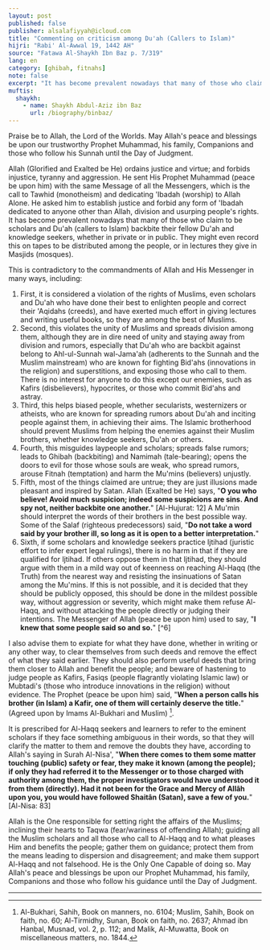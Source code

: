 ```yaml
---
layout: post
published: false
publisher: alsalafiyyah@icloud.com
title: "Commenting on criticism among Du'ah (Callers to Islam)"
hijri: "Rabi' Al-Awwal 19, 1442 AH"
source: "Fatawa Al-Shaykh Ibn Baz p. 7/319"
lang: en
category: [ghibah, fitnahs]
note: false
excerpt: "It has become prevalent nowadays that many of those who claim to be scholars and Du'ah (callers to Islam) backbite their fellow Du'ah and knowledge seekers, whether in private or in public. They might even record this on tapes to be distributed among the people, or in lectures they give in Masjids (mosques)."
muftis:
  shaykh: 
    - name: Shaykh Abdul-Aziz ibn Baz
      url: /biography/binbaz/
---
```


Praise be to Allah, the Lord of the Worlds. May Allah's peace and blessings be upon our trustworthy Prophet Muhammad, his family, Companions and those who follow his Sunnah until the Day of Judgment.

Allah (Glorified and Exalted be He) ordains justice and virtue; and forbids injustice, tyranny and aggression. He sent His Prophet Muhammad (peace be upon him) with the same Message of all the Messengers, which is the call to Tawhid (monotheism) and dedicating 'Ibadah (worship) to Allah Alone. He asked him to establish justice and forbid any form of 'Ibadah dedicated to anyone other than Allah, division and usurping people's rights. It has become prevalent nowadays that many of those who claim to be scholars and Du'ah (callers to Islam) backbite their fellow Du'ah and knowledge seekers, whether in private or in public. They might even record this on tapes to be distributed among the people, or in lectures they give in Masjids (mosques). 

This is contradictory to the commandments of Allah and His Messenger in many ways, including: 

1. First, it is considered a violation of the rights of Muslims, even scholars and Du'ah who have done their best to enlighten people and correct their 'Aqidahs (creeds), and have exerted much effort in giving lectures and writing useful books, so they are among the best of Muslims.
2. Second, this violates the unity of Muslims and spreads division among them, although they are in dire need of unity and staying away from division and rumors, especially that Du'ah who are backbit against belong to Ahl-ul-Sunnah wal-Jama'ah (adherents to the Sunnah and the Muslim mainstream) who are known for fighting Bid'ahs (innovations in the religion) and superstitions, and exposing those who call to them. There is no interest for anyone to do this except our enemies, such as Kafirs (disbelievers), hypocrites, or those who commit Bid'ahs and astray.
3. Third, this helps biased people, whether secularists, westernizers or atheists, who are known for spreading rumors about Du'ah and inciting people against them, in achieving their aims. The Islamic brotherhood should prevent Muslims from helping the enemies against their Muslim brothers, whether knowledge seekers, Du'ah or others.
4. Fourth, this misguides laypeople and scholars; spreads false rumors; leads to Ghibah (backbiting) and Namimah (tale-bearing); opens the doors to evil for those whose souls are weak, who spread rumors, arouse Fitnah (temptation) and harm the Mu'mins (believers) unjustly.
5. Fifth, most of the things claimed are untrue; they are just illusions made pleasant and inspired by Satan. Allah (Exalted be He) says, "**O you who believe! Avoid much suspicion; indeed some suspicions are sins. And spy not, neither backbite one another.**" [Al-Hujurat: 12] A Mu'min should interpret the words of their brothers in the best possible way. Some of the Salaf (righteous predecessors) said, "**Do not take a word said by your brother ill, so long as it is open to a better interpretation.**"
6. Sixth, if some scholars and knowledge seekers practice Ijtihad (juristic effort to infer expert legal rulings), there is no harm in that if they are qualified for Ijtihad. If others oppose them in that Ijtihad, they should argue with them in a mild way out of keenness on reaching Al-Haqq (the Truth) from the nearest way and resisting the insinuations of Satan among the Mu'mins. If this is not possible, and it is decided that they should be publicly opposed, this should be done in the mildest possible way, without aggression or severity, which might make them refuse Al-Haqq, and without attacking the people directly or judging their intentions. The Messenger of Allah (peace be upon him) used to say, "**I knew that some people said so and so.**" [^6]

I also advise them to expiate for what they have done, whether in writing or any other way, to clear themselves from such deeds and remove the effect of what they said earlier. They should also perform useful deeds that bring them closer to Allah and benefit the people; and beware of hastening to judge people as Kafirs, Fasiqs (people flagrantly violating Islamic law) or Mubtadi's (those who introduce innovations in the religion) without evidence. The Prophet (peace be upon him) said, "**When a person calls his brother (in Islam) a Kafir, one of them will certainly deserve the title.**" (Agreed upon by Imams Al-Bukhari and Muslim) [^2].

It is prescribed for Al-Haqq seekers and learners to refer to the eminent scholars if they face something ambiguous in their words, so that they will clarify the matter to them and remove the doubts they have, according to Allah's saying in Surah Al-Nisa', "**When there comes to them some matter touching (public) safety or fear, they make it known (among the people); if only they had referred it to the Messenger or to those charged with authority among them, the proper investigators would have understood it from them (directly). Had it not been for the Grace and Mercy of Allâh upon you, you would have followed Shaitân (Satan), save a few of you.**" [Al-Nisa: 83]

Allah is the One responsible for setting right the affairs of the Muslims; inclining their hearts to Taqwa (fear/wariness of offending Allah); guiding all the Muslim scholars and all those who call to Al-Haqq and to what pleases Him and benefits the people; gather them on guidance; protect them from the means leading to dispersion and disagreement; and make them support Al-Haqq and not falsehood. He is the Only One Capable of doing so. May Allah's peace and blessings be upon our Prophet Muhammad, his family, Companions and those who follow his guidance until the Day of Judgment.

---

[^1]: Al-Bukhari, Sahih, Book on marriage, no. 5063; Muslim, Sahih, Book on marriage, no. 1401; Al-Nasa'i, Sunan, Book on marriage, no. 3217; and Ahmad ibn Hanbal, Musnad, vol. 3, p. 285.
[^2]: Al-Bukhari, Sahih, Book on manners, no. 6104; Muslim, Sahih, Book on faith, no. 60; Al-Tirmidhy, Sunan, Book on faith, no. 2637; Ahmad ibn Hanbal, Musnad, vol. 2, p. 112; and Malik, Al-Muwatta, Book on miscellaneous matters, no. 1844. 
